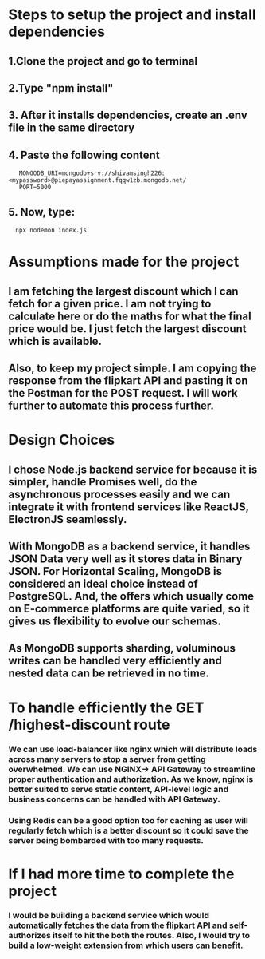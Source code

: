 # Steps to setup the project and install dependencies
## 1.Clone the project and go to terminal
## 2.Type **"npm install"**
## 3. After it installs dependencies, create an .env file in the same directory
## 4. Paste the following content
       MONGODB_URI=mongodb+srv://shivamsingh226:<mypassword>@piepayassignment.fqqw1zb.mongodb.net/
       PORT=5000
## 5. Now, type:
      npx nodemon index.js


# Assumptions made for the project
## I am fetching the largest discount which I can fetch for a given price. I am not trying to calculate here or do the maths for what the final price would be. I just fetch the largest discount which is available. 
## Also, to keep my project simple. I am copying the response from the flipkart API and pasting it on the Postman for the POST request. I will work further to automate this process further.

# Design Choices
## I chose Node.js backend service for because it is simpler, handle Promises well, do the asynchronous processes easily and we can integrate it with frontend services like ReactJS, ElectronJS seamlessly. 
## With MongoDB as a backend service, it handles JSON Data very well as it stores data in Binary JSON. For Horizontal Scaling, MongoDB is considered an ideal choice instead of PostgreSQL. And, the offers which usually come on E-commerce platforms are quite varied, so it gives us flexibility to evolve our schemas.
## As MongoDB supports sharding, voluminous writes can be handled very efficiently and nested data can be retrieved in no time.

# To handle efficiently the GET /highest-discount route
### We can use load-balancer like nginx which will distribute loads across many servers to stop a server from getting overwhelmed. We can use NGINX-> API Gateway to streamline proper authentication and authorization. As we know, nginx is better suited to serve static content, API-level logic and business concerns can be handled with API Gateway.
### Using Redis can be a good option too for caching as user will regularly fetch which is a better discount so it could save the server being bombarded with too many requests.

# If I had more time to complete the project
### I would be building a backend service which would automatically fetches the data from the flipkart API and self-authorizes itself to hit the both the routes. Also, I would try to build a low-weight extension from which users can benefit.
